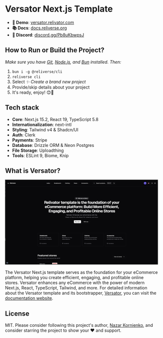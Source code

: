 # Versator Next.js Template

- **🚀 Demo**: [versator.relivator.com](https://versator.relivator.com/en)
- **📚 Docs**: [docs.reliverse.org](https://docs.reliverse.org/versator)
- **💙 Discord**: [discord.gg/Pb8uKbwpsJ](https://discord.gg/Pb8uKbwpsJ)

## How to Run or Build the Project?

_Make sure you have [Git](https://git-scm.com/downloads), [Node.js](https://nodejs.org/en), and [Bun](https://bun.sh) installed. Then:_

1. `bun i -g @reliverse/cli`
2. `reliverse cli`
3. Select _✨ Create a brand new project_
4. Provide/skip details about your project
5. It's ready, enjoy! 😊🎉

## Tech stack

- **Core**: Next.js 15.2, React 19, TypeScript 5.8
- **Internationalization**: next-intl
- **Styling**: Tailwind v4 & Shadcn/UI
- **Auth**: Clerk
- **Payments**: Stripe
- **Database**: Drizzle ORM & Neon Postgres
- **File Storage**: Uploadthing
- **Tools**: ESLint 9, Biome, Knip

## What is Versator?

![cover image](./public/screenshot-dark.png)

The Versator Next.js template serves as the foundation for your eCommerce platform, helping you create efficient, engaging, and profitable online stores. Versator enhances any eCommerce with the power of modern Next.js, React, TypeScript, Tailwind, and more. For detailed information about the Versator template and its bootstrapper, [Versator](https://github.com/versator/cli), you can visit the [documentation website](https://docs.reliverse.org/versator).

## License

MIT. Please consider following this project's author, [Nazar Kornienko](https://github.com/), and consider starring the project to show your ❤️ and support.
